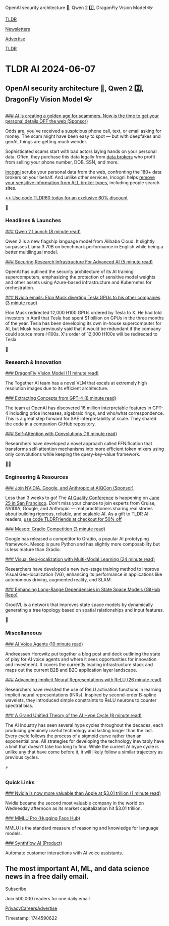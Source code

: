 OpenAI security architecture 🔐, Qwen 2 2️⃣, DragonFly Vision Model 👓

[TLDR](/)

[Newsletters](/newsletters)

[Advertise](https://advertise.tldr.tech/)

[TLDR](/)

# TLDR AI 2024-06-07

## OpenAI security architecture 🔐, Qwen 2 2️⃣, DragonFly Vision Model 👓

### 

[### AI is creating a golden age for scammers. Now is the time to get your personal details OFF the web (Sponsor)](https://get.incogni.io/aff_c?offer_id=1151&amp;aff_id=16286)

Odds are, you've received a suspicious phone call, text, or email asking for money. The scam might have been easy to spot — but with deepfakes and genAI, things are getting much weirder.

Sophisticated scams start with bad actors laying hands on your personal data. Often, they purchase this data legally from [data brokers](https://get.incogni.io/aff_c?offer_id=1151&aff_id=16286) who profit from selling your phone number, DOB, SSN, and more.

[Incogni](https://get.incogni.io/aff_c?offer_id=1151&aff_id=16286) scrubs your personal data from the web, confronting the 180+ data brokers on your behalf. And unlike other services, Incogni helps [remove your sensitive information from ALL broker types](https://get.incogni.io/aff_c?offer_id=1151&aff_id=16286), including people search sites.

[>> Use code TLDR60 today for an exclusive 60% discount](https://get.incogni.io/aff_c?offer_id=1151&aff_id=16286)

🚀

### Headlines & Launches

[### Qwen 2 Launch (8 minute read)](https://qwenlm.github.io/blog/qwen2/?utm_source=tldrai)

Qwen 2 is a new flagship language model from Alibaba Cloud. It slightly surpasses Llama 3 70B on benchmark performance in English while being a better multilingual model.

[### Securing Research Infrastructure For Advanced AI (5 minute read)](https://openai.com/index/securing-research-infrastructure-for-advanced-ai/?utm_source=tldrai)

OpenAI has outlined the security architecture of its AI training supercomputers, emphasizing the protection of sensitive model weights and other assets using Azure-based infrastructure and Kubernetes for orchestration.

[### Nvidia emails: Elon Musk diverting Tesla GPUs to his other companies (3 minute read)](https://arstechnica.com/cars/2024/06/elon-musk-is-diverting-teslas-gpus-to-x-xai-nvidia-emails-say?utm_source=tldrai)

Elon Musk redirected 12,000 H100 GPUs ordered by Tesla to X. He had told investors in April that Tesla had spent $1 billion on GPUs in the three months of the year. Tesla has been developing its own in-house supercomputer for AI, but Musk has previously said that it would be redundant if the company could source more H100s. X's order of 12,000 H100s will be redirected to Tesla.

🧠

### Research & Innovation

[### DragonFly Vision Model (11 minute read)](https://www.together.ai/blog/dragonfly-v1?utm_source=tldrai)

The Together AI team has a novel VLM that excels at extremely high resolution images due to its efficient architecture.

[### Extracting Concepts from GPT-4 (8 minute read)](https://openai.com/index/extracting-concepts-from-gpt-4/?utm_source=tldrai)

The team at OpenAI has discovered 16 million interpretable features in GPT-4 including price increases, algebraic rings, and who/what correspondence. This is a great step forward for SAE interpretability at scale. They shared the code in a companion GitHub repository.

[### Self-Attention with Convolutions (16 minute read)](https://arxiv.org/abs/2406.02021v1?utm_source=tldrai)

Researchers have developed a novel approach called FFNification that transforms self-attention mechanisms into more efficient token mixers using only convolutions while keeping the query-key-value framework.

👨‍💻

### Engineering & Resources

[### Join NVIDIA, Google, and Anthropic at AIQCon (Sponsor)](https://www.aiqualityconference.com/?utm_source=tldr-ai&amp;utm_campaign=20240607)

Less than 3 weeks to go! The [AI Quality Conference](https://www.aiqualityconference.com/?utm_source=tldr-ai&utm_campaign=20240607) is happening on [June 25 in San Francisco](https://www.aiqualityconference.com/?utm_source=tldr-ai&utm_campaign=20240607). Don't miss your chance to join experts from Cruise, NVIDIA, Google, and Anthropic — real practitioners sharing real stories about building rigorous, reliable, and scalable AI. As a gift to TLDR AI readers, [use code TLDRFriends at checkout for 50% off](https://www.aiqualityconference.com/?utm_source=tldr-ai&utm_campaign=20240607)

[### Mesop: Gradio Competition (3 minute read)](https://google.github.io/mesop/?utm_source=tldrai)

Google has released a competitor to Gradio, a popular AI prototyping framework. Mesop is pure Python and has slightly more composability but is less mature than Gradio.

[### Visual Geo-localization with Multi-Modal Learning (24 minute read)](https://arxiv.org/abs/2406.01906v1?utm_source=tldrai)

Researchers have developed a new two-stage training method to improve Visual Geo-localization (VG), enhancing its performance in applications like autonomous driving, augmented reality, and SLAM.

[### Enhancing Long-Range Dependencies in State Space Models (GitHub Repo)](https://github.com/easonxiao-888/grootvl?utm_source=tldrai)

GrootVL is a network that improves state space models by dynamically generating a tree topology based on spatial relationships and input features.

🎁

### Miscellaneous

[### AI Voice Agents (10 minute read)](https://a16z.com/ai-voice-agents/?utm_source=tldrai)

Andreessen Horowitz put together a blog post and deck outlining the state of play for AI voice agents and where it sees opportunities for innovation and investment. It covers the currently leading infrastructure stack and maps out the current B2B and B2C application layer landscape.

[### Advancing Implicit Neural Representations with ReLU (26 minute read)](https://arxiv.org/abs/2406.02529v1?utm_source=tldrai)

Researchers have revisited the use of ReLU activation functions in learning implicit neural representations (INRs). Inspired by second-order B-spline wavelets, they introduced simple constraints to ReLU neurons to counter spectral bias.

[### A Grand Unified Theory of the AI Hype Cycle (8 minute read)](https://blog.glyph.im/2024/05/grand-unified-ai-hype.html?utm_source=tldrai)

The AI industry has seen several hype cycles throughout the decades, each producing genuinely useful technology and lasting longer than the last. Every cycle follows the process of a sigmoid curve rather than an exponential one. All strategies for developing the technology inevitably have a limit that doesn't take too long to find. While the current AI hype cycle is unlike any that have come before it, it will likely follow a similar trajectory as previous cycles.

⚡️

### Quick Links

[### Nvidia is now more valuable than Apple at $3.01 trillion (1 minute read)](https://www.theverge.com/2024/6/5/24172363/nvidia-apple-market-cap-valuation-trillion-ai?utm_source=tldrai)

Nvidia became the second most valuable company in the world on Wednesday afternoon as its market capitalization hit $3.01 trillion.

[### MMLU Pro (Hugging Face Hub)](https://huggingface.co/datasets/TIGER-Lab/MMLU-Pro?utm_source=tldrai)

MMLU is the standard measure of reasoning and knowledge for language models.

[### Synthflow AI (Product)](https://synthflow.ai/?utm_source=tldrai)

Automate customer interactions with AI voice assistants.

## The most important AI, ML, and data science news in a free daily email.

Subscribe

Join 500,000 readers for one daily email

[Privacy](/privacy)[Careers](https://jobs.ashbyhq.com/tldr.tech)[Advertise](/ai/advertise)

Timestamp: 1744590622